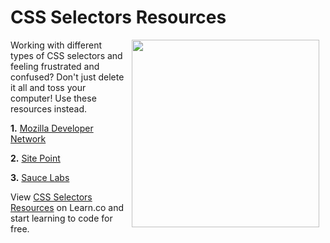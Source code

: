 # CSS Selectors Resources

<img src="https://s3.amazonaws.com/after-school-assets/help.gif" align="right" width="300px" hspace="10">

Working with different types of CSS selectors and feeling frustrated and confused? Don't just delete it all and toss your computer! Use these resources instead.

**1.** [Mozilla Developer Network](https://developer.mozilla.org/en-US/docs/Web/Guide/CSS/Getting_started/Selectors)

**2.** [Site Point](http://www.sitepoint.com/web-foundations/css-selectors/)

**3.** [Sauce Labs](https://saucelabs.com/selenium/css-selectors)
<p data-visibility='hidden'>View <a href='https://learn.co/lessons/hs-intro-web-design-css-selectors-resources' title='CSS Selectors Resources'>CSS Selectors Resources</a> on Learn.co and start learning to code for free.</p>
